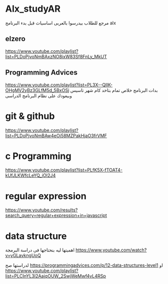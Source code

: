 # Alx_studyAR
مرجع للطلاب بيدرسوا بالعربى 
اساسياث قبل بدء البرنامج alx 
 ## elzero
  https://www.youtube.com/playlist?list=PLDoPjvoNmBAxzNO8ixW83Sf8FnLy_MkUT
## Programming Advices
  https://www.youtube.com/playlist?list=PL3X--QIIK-OHgMV2yBz3GLfM5d_5BxOSj
بدات البرنامج خلاص تمام بتاخد كام شهر تاسيس وبيعودك على نظام البرنامج الدراسى
# git & github 
  https://www.youtube.com/playlist?list=PLDoPjvoNmBAw4eOj58MZPakHjaO3frVMF
# c Programming 
  https://www.youtube.com/playlist?list=PLfK5X-fTOAT4-kUfJLKWfcLeYQ_iOI2J4
# regular expression

  https://www.youtube.com/results?search_query=regular+expression+in+javascript
# data structure 
اهميتها ليه بنحتاجها فى دراسة البرمجة
  https://www.youtube.com/watch?v=yGLavkngUoQ

لدراستها صح 
   https://programmingadvices.com/p/12-data-structures-level1
  او 
   https://www.youtube.com/playlist?list=PLCInYL3l2AajqOUW_2SwjWeMwf4vL4RSp
  
